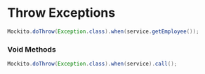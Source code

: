 # Throw Exceptions

```java
Mockito.doThrow(Exception.class).when(service.getEmployee());
```

### Void Methods

```java
Mockito.doThrow(Exception.class).when(service).call();
```

